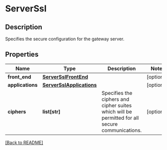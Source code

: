 # ServerSsl

## Description

Specifies the secure configuration for the gateway server.


## Properties

Name | Type | Description | Notes
------------ | ------------- | ------------- | -------------
**front\_end** | [**ServerSslFrontEnd**](ServerSslFrontEnd.md) |  | [optional] 
**applications** | [**ServerSslApplications**](ServerSslApplications.md) |  | [optional] 
**ciphers** | **list[str]** | Specifies the ciphers and cipher suites which will be permitted for all secure communications.| [optional] 

[[Back to README]](../README.md)



